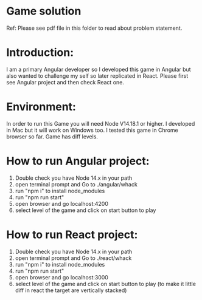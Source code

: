 Game solution
=============

Ref: Please see pdf file in this folder to read about problem statement.

Introduction:
=============

I am a primary Angular developer so I developed this game in Angular but also wanted to challenge my self so later replicated in React.
Please first see Angular project and then check React one.

Environment:
============

In order to run this Game you will need Node V14.18.1 or higher. I developed in Mac but it will work on Windows too.
I tested this game in Chrome browser so far. Game has diff levels.


How to run Angular project:
===========================

1. Double check you have Node 14.x in your path
2. open terminal prompt and Go to ./angular/whack
3. run "npm i" to install node_modules
4. run "npm run start"
5. open browser and go localhost:4200
6. select level of the game and click on start button to play


How to run React project:
===========================

1. Double check you have Node 14.x in your path
2. open terminal prompt and Go to ./react/whack
3. run "npm i" to install node_modules
4. run "npm run start"
5. open browser and go localhost:3000
6. select level of the game and click on start button to play (to make it little diff in react the target are vertically stacked)

